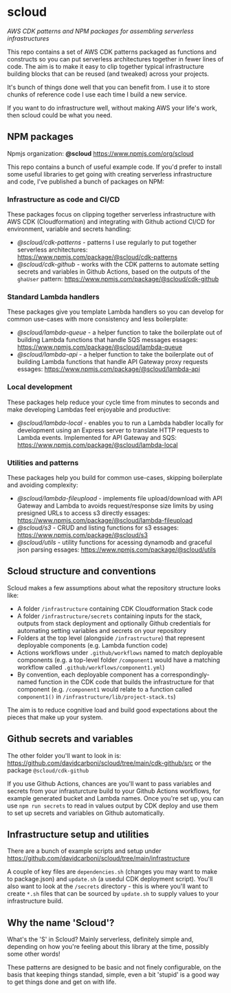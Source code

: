 # scloud

_AWS CDK patterns and NPM packages for assembling serverless infrastructures_

This repo contains a set of AWS CDK patterns packaged as functions and constructs so you can put serverless architectures together in fewer lines of code. The aim is to make it easy to clip together typical infrastructure building blocks that can be reused (and tweaked) across your projects.

It's bunch of things done well that you can benefit from. I use it to store chunks of reference code I use each time I build a new service.

If you want to do infrastructure well, without making AWS your life's work, then scloud could be what you need.

## NPM packages

Npmjs organization: **@scloud** https://www.npmjs.com/org/scloud

This repo contains a bunch of useful example code. If you'd prefer to install some useful libraries to get going with creating serverless infrastructure and code, I've published a bunch of packages on NPM:

### Infrastructure as code and CI/CD

These packages focus on clipping together serverless infrastructure with AWS CDK (Cloudformation) and integrating with Github actiond CI/CD for environment, variable and secrets handling:

 * *@scloud/cdk-patterns* - patterns I use regularly to put together serverless architectures: https://www.npmjs.com/package/@scloud/cdk-patterns
 * *@scloud/cdk-github* - works with the CDK patterns to automate setting secrets and variables in Github Actions, based on the outputs of the `ghaUser` pattern: https://www.npmjs.com/package/@scloud/cdk-github

### Standard Lambda handlers

These packages give you template Lambda handlers so you can develop for common use-cases with more consistency and less boilerplate:

 * *@scloud/lambda-queue* - a helper function to take the boilerplate out of building Lambda functions that handle SQS messages
essages: https://www.npmjs.com/package/@scloud/lambda-queue
 * *@scloud/lambda-api* - a helper function to take the boilerplate out of building Lambda functions that handle API Gateway proxy requests
essages: https://www.npmjs.com/package/@scloud/lambda-api

### Local development

These packages help reduce your cycle time from minutes to seconds and make developing Lambdas feel enjoyable and productive:

 * *@scloud/lambda-local* - enables you to run a Lambda habdler locally for development using an Express server to translate HTTP requests to Lambda events. Implemented for API Gateway and SQS: https://www.npmjs.com/package/@scloud/lambda-local

### Utilities and patterns

These packages help you build for common use-cases, skipping boilerplate and avoiding complexity:

 * *@scloud/lambda-fileupload* - implements file upload/download with API Gateway and Lambda to avoids request/response size limits by using presigned URLs to access s3 directly
essages: https://www.npmjs.com/package/@scloud/lambda-fileupload
 * *@scloud/s3* - CRUD and listing functions for s3
essages: https://www.npmjs.com/package/@scloud/s3
 * *@scloud/utils* - utility functions for acessing dynamodb and graceful json parsing
essages: https://www.npmjs.com/package/@scloud/utils

## Scloud structure and conventions

Scloud makes a few assumptions about what the repository structure looks like:

 * A folder `/infrastructure` containing CDK Cloudformation Stack code
 * A folder `/infrastructure/secrets` containing inputs for the stack, outputs from stack deployment and optionally Github credentials for automating setting variables and secrets on your repository
 * Folders at the top level (alongside `/infrastructure`) that represent deployable components (e.g. Lambda function code)
 * Actions workflows under `.github/workflows` named to match deployable components (e.g. a top-level folder `/component1` would have a matching workflow called `.github/workflows/component1.yml`)
 * By convention, each deployable component has a correspondingly-named function in the CDK code that builds the infrastructure for that component (e.g. `/component1` would relate to a function called `component1()` in `/infrastructure/lib/project-stack.ts`)

 The aim is to reduce cognitive load and build good expectations about the pieces that make up your system.

## Github secrets and variables

The other folder you'll want to look in is: https://github.com/davidcarboni/scloud/tree/main/cdk-github/src or the package `@scloud/cdk-github`

If you use Github Actions, chances are you'll want to pass variables and secrets from your infrasturcture build to your Github Actions workflows, for example generated bucket and Lambda names. Once you're set up, you can use `npm run secrets` to read in values output by CDK deploy and use them to set up secrets and variables on Github automatically.

## Infrastructure setup and utilities

There are a bunch of example scripts and setup under https://github.com/davidcarboni/scloud/tree/main/infrastructure

A couple of key files are `dependencies.sh` (changes you may want to make to package.json) and `update.sh` (a usedul CDK deployment script). You'll also want to look at the `/secrets` directory - this is where you'll want to create `*.sh` files that can be sourced by `update.sh` to supply values to your infrastructure build.

## Why the name 'Scloud'?

What's the 'S' in Scloud? Mainly serverless, definitely simple and, depending on how you're feeling about this library at the time, possibly some other words!

These patterns are designed to be basic and not finely configurable, on the basis that keeping things standad, simple, even a bit 'stupid' is a good way to get things done and get on with life.
